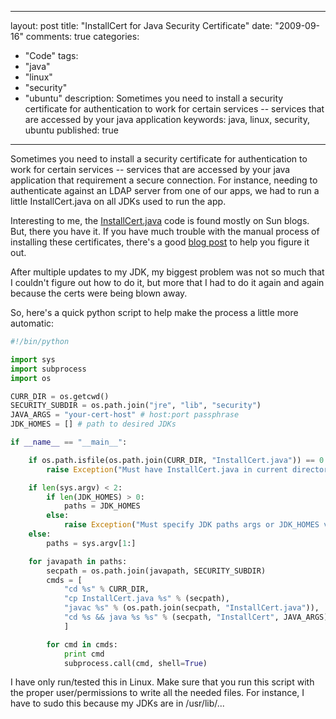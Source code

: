
---
layout: post
title: "InstallCert for Java Security Certificate"
date: "2009-09-16"
comments: true
categories:
  - "Code"
tags:
  - "java"
  - "linux"
  - "security"
  - "ubuntu"
description: Sometimes you need to install a security certificate for authentication to work for certain services -- services that are accessed by your java application 
keywords: java, linux, security, ubuntu
published: true
---

Sometimes you need to install a security certificate for authentication to work for certain services -- services that are accessed by your java application that requirement a secure connection.  For instance, needing to authenticate against an LDAP server from one of our apps, we had to run a little InstallCert.java on all JDKs used to run the app.
<!--more-->

Interesting to me, the [InstallCert.java](http://blogs.sun.com/andreas/resource/InstallCert.java) code is found mostly on Sun blogs.  But, there you have it.  If you have much trouble with the manual process of installing these certificates, there's a good [blog post](http://stufftohelpyouout.blogspot.com/2008/10/unable-to-find-valid-certification-path.html) to help you figure it out.

After multiple updates to my JDK, my biggest problem was not so much that I couldn't figure out how to do it, but more that I had to do it again and again because the certs were being blown away.

So, here's a quick python script to help make the process a little more automatic:  

```python
#!/bin/python

import sys
import subprocess
import os

CURR_DIR = os.getcwd()
SECURITY_SUBDIR = os.path.join("jre", "lib", "security")
JAVA_ARGS = "your-cert-host" # host:port passphrase
JDK_HOMES = [] # path to desired JDKs

if __name__ == "__main__":

    if os.path.isfile(os.path.join(CURR_DIR, "InstallCert.java")) == 0:
        raise Exception("Must have InstallCert.java in current directory")

    if len(sys.argv) < 2:
        if len(JDK_HOMES) > 0:
            paths = JDK_HOMES
        else:
            raise Exception("Must specify JDK paths args or JDK_HOMES var")
    else:
        paths = sys.argv[1:]

    for javapath in paths:
        secpath = os.path.join(javapath, SECURITY_SUBDIR)
        cmds = [
            "cd %s" % CURR_DIR,
            "cp InstallCert.java %s" % (secpath),
            "javac %s" % (os.path.join(secpath, "InstallCert.java")),
            "cd %s && java %s %s" % (secpath, "InstallCert", JAVA_ARGS)
            ]

        for cmd in cmds:
            print cmd
            subprocess.call(cmd, shell=True)
```

I have only run/tested this in Linux.  Make sure that you run this script with the proper user/permissions to write all the needed files.  For instance, I have to sudo this because my JDKs are in /usr/lib/...  

  
